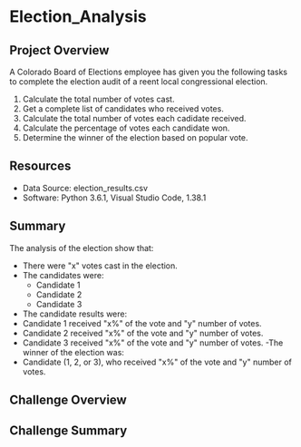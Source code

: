 # Election_Analysis

## Project Overview
A Colorado Board of Elections employee has given you the following tasks to complete the election audit of a reent local congressional election.

1. Calculate the total number of votes cast.
2. Get a complete list of candidates who received votes.
3. Calculate the total number of votes each cadidate received.
4. Calculate the percentage of votes each candidate won.
5. Determine the winner of the election based on popular vote.

## Resources
- Data Source: election_results.csv
- Software: Python 3.6.1, Visual Studio Code, 1.38.1

## Summary
The analysis of the election show that:
- There were "x" votes cast in the election.
- The candidates were:
  - Candidate 1
  - Candidate 2
  - Candidate 3
 - The candidate results were:
  - Candidate 1 received "x%" of the vote and "y" number of votes.
  - Candidate 2 received "x%" of the vote and "y" number of votes.
  - Candidate 3 received "x%" of the vote and "y" number of votes.
-The winner of the election was:
  - Candidate (1, 2, or 3), who received "x%" of the vote and "y" number of votes.

## Challenge Overview

## Challenge Summary

